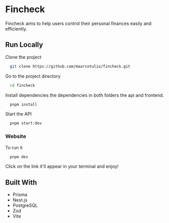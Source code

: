 # Fincheck

Fincheck aims to help users control their personal finances easily and efficiently.

## Run Locally

Clone the project

```bash
  git clone https://github.com/maarcotulio/fincheck.git
```

Go to the project directory

```bash
  cd fincheck
```

Install dependencies the dependencies in both folders the api and frontend.

```bash
  pnpm install
```

Start the API

```bash
  pnpm start:dev
```

### Website

To run it

```bash
  pnpm dev
```

Click on the link it'll appear in your terminal and enjoy!

## Built With

- Prisma
- Nest.js
- PostgreSQL 
- Zod
- Vite
